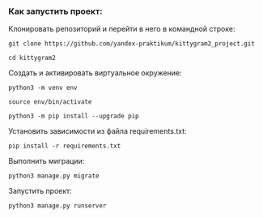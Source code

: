 ### Как запустить проект:

Клонировать репозиторий и перейти в него в командной строке:

```
git clone https://github.com/yandex-praktikum/kittygram2_project.git
```

```
cd kittygram2
```

Cоздать и активировать виртуальное окружение:

```
python3 -m venv env
```

```
source env/bin/activate
```

```
python3 -m pip install --upgrade pip
```

Установить зависимости из файла requirements.txt:

```
pip install -r requirements.txt
```

Выполнить миграции:

```
python3 manage.py migrate
```

Запустить проект:

```
python3 manage.py runserver
```
